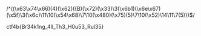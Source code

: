 /^((\x63\x74\x66)(4)(\x62)(\{B)(\x72)(\x33)\3(\x6b1)(\x6e\x67)(\x5f)\3(\x6c)\11\10(\x54\x68)\7\10(\x480)(\x75)(5)\7\10(\x52)\14\11\7(5)\})$/

ctf4b{Br34k1ng_4ll_Th3_H0u53_Rul35}
